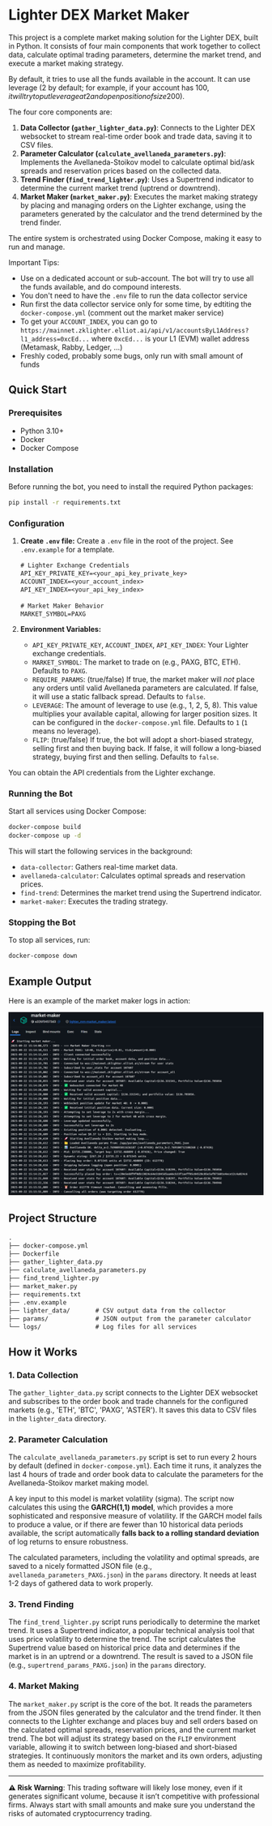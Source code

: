 # Lighter DEX Market Maker

This project is a complete market making solution for the Lighter DEX, built in Python. It consists of four main components that work together to collect data, calculate optimal trading parameters, determine the market trend, and execute a market making strategy.

By default, it tries to use all the funds available in the account. It can use leverage (2 by default; for example, if your account has 100$, it will try to put leverage at 2 and open position of size 200$).

The four core components are:
1.  **Data Collector (`gather_lighter_data.py`)**: Connects to the Lighter DEX websocket to stream real-time order book and trade data, saving it to CSV files.
2.  **Parameter Calculator (`calculate_avellaneda_parameters.py`)**: Implements the Avellaneda-Stoikov model to calculate optimal bid/ask spreads and reservation prices based on the collected data.
3.  **Trend Finder (`find_trend_lighter.py`)**: Uses a Supertrend indicator to determine the current market trend (uptrend or downtrend).
4.  **Market Maker (`market_maker.py`)**: Executes the market making strategy by placing and managing orders on the Lighter exchange, using the parameters generated by the calculator and the trend determined by the trend finder.

The entire system is orchestrated using Docker Compose, making it easy to run and manage.

Important Tips:
- Use on a dedicated account or sub-account. The bot will try to use all the funds available, and do compound interests.
- You don't need to have the `.env` file to run the data collector service
- Run first the data collector service only for some time, by edtiting the `docker-compose.yml`  (comment out the market maker service)
- To get your `ACCOUNT_INDEX`, you can go to\
   `https://mainnet.zklighter.elliot.ai/api/v1/accountsByL1Address?l1_address=0xcEd...` where `0xcEd...` is your L1 (EVM) wallet address (Metamask, Rabby, Ledger, ...)
- Freshly coded, probably some bugs, only run with small amount of funds

## Quick Start

### Prerequisites
*   Python 3.10+
*   Docker
*   Docker Compose

### Installation

Before running the bot, you need to install the required Python packages:

```bash
pip install -r requirements.txt
```

### Configuration

1.  **Create `.env` file:** Create a `.env` file in the root of the project. See `.env.example` for a template.

    ```env
    # Lighter Exchange Credentials
    API_KEY_PRIVATE_KEY=<your_api_key_private_key>
    ACCOUNT_INDEX=<your_account_index>
    API_KEY_INDEX=<your_api_key_index>

    # Market Maker Behavior
    MARKET_SYMBOL=PAXG
    ```

2.  **Environment Variables:**
    *   `API_KEY_PRIVATE_KEY`, `ACCOUNT_INDEX`, `API_KEY_INDEX`: Your Lighter exchange credentials.
    *   `MARKET_SYMBOL`: The market to trade on (e.g., PAXG, BTC, ETH). Defaults to `PAXG`.
    *   `REQUIRE_PARAMS`: (true/false) If true, the market maker will *not* place any orders until valid Avellaneda parameters are calculated. If false, it will use a static fallback spread. Defaults to `false`.
    *   `LEVERAGE`: The amount of leverage to use (e.g., 1, 2, 5, 8). This value multiplies your available capital, allowing for larger position sizes. It can be configured in the `docker-compose.yml` file. Defaults to `1` (`1` means no leverage).
    *   `FLIP`: (true/false) If true, the bot will adopt a short-biased strategy, selling first and then buying back. If false, it will follow a long-biased strategy, buying first and then selling. Defaults to `false`.

You can obtain the API credentials from the Lighter exchange.

### Running the Bot

Start all services using Docker Compose:
```bash
docker-compose build
docker-compose up -d
```

This will start the following services in the background:
*   `data-collector`: Gathers real-time market data.
*   `avellaneda-calculator`: Calculates optimal spreads and reservation prices.
*   `find-trend`: Determines the market trend using the Supertrend indicator.
*   `market-maker`: Executes the trading strategy.

### Stopping the Bot

To stop all services, run:
```bash
docker-compose down
```

## Example Output

Here is an example of the market maker logs in action:

![Market Maker Logs](screen.png)

## Project Structure

```
.
├── docker-compose.yml
├── Dockerfile
├── gather_lighter_data.py
├── calculate_avellaneda_parameters.py
├── find_trend_lighter.py
├── market_maker.py
├── requirements.txt
├── .env.example
├── lighter_data/       # CSV output data from the collector
├── params/             # JSON output from the parameter calculator
└── logs/               # Log files for all services
```

## How it Works

### 1. Data Collection

The `gather_lighter_data.py` script connects to the Lighter DEX websocket and subscribes to the order book and trade channels for the configured markets (e.g., 'ETH', 'BTC', 'PAXG', 'ASTER'). It saves this data to CSV files in the `lighter_data` directory.

### 2. Parameter Calculation

The `calculate_avellaneda_parameters.py` script is set to run every 2 hours by default (defined in `docker-compose.yml`). Each time it runs, it analyzes the last 4 hours of trade and order book data to calculate the parameters for the Avellaneda-Stoikov market making model.

A key input to this model is market volatility (sigma). The script now calculates this using the **GARCH(1,1) model**, which provides a more sophisticated and responsive measure of volatility. If the GARCH model fails to produce a value, or if there are fewer than 10 historical data periods available, the script automatically **falls back to a rolling standard deviation** of log returns to ensure robustness.

The calculated parameters, including the volatility and optimal spreads, are saved to a nicely formatted JSON file (e.g., `avellaneda_parameters_PAXG.json`) in the `params` directory. It needs at least 1-2 days of gathered data to work properly.

### 3. Trend Finding

The `find_trend_lighter.py` script runs periodically to determine the market trend. It uses a Supertrend indicator, a popular technical analysis tool that uses price volatility to determine the trend. The script calculates the Supertrend value based on historical price data and determines if the market is in an uptrend or a downtrend. The result is saved to a JSON file (e.g., `supertrend_params_PAXG.json`) in the `params` directory.

### 4. Market Making

The `market_maker.py` script is the core of the bot. It reads the parameters from the JSON files generated by the calculator and the trend finder. It then connects to the Lighter exchange and places buy and sell orders based on the calculated optimal spreads, reservation prices, and the current market trend. The bot will adjust its strategy based on the `FLIP` environment variable, allowing it to switch between long-biased and short-biased strategies. It continuously monitors the market and its own orders, adjusting them as needed to maximize profitability.

---

**⚠️ Risk Warning**: This trading software will likely lose money, even if it generates significant volume, because it isn’t competitive with professional firms. Always start with small amounts and make sure you understand the risks of automated cryptocurrency trading.
